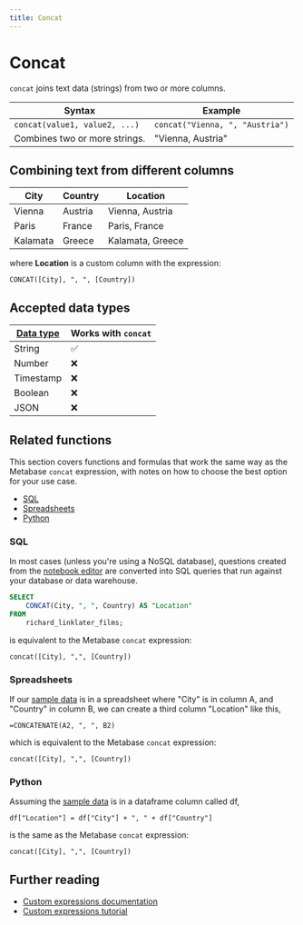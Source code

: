```yaml
---
title: Concat
---
```


# Concat

`concat` joins text data (strings) from two or more columns.

| Syntax                        | Example                                  |
|-------------------------------|------------------------------------------|
| `concat(value1, value2, ...)` | `concat("Vienna, ", "Austria")`|
| Combines two or more strings. | "Vienna, Austria"              |

## Combining text from different columns 

| City     | Country | Location         |
|----------|---------|------------------|
| Vienna   | Austria | Vienna, Austria  |
| Paris    | France  | Paris, France    |
| Kalamata | Greece  | Kalamata, Greece |

where **Location** is a custom column with the expression:

```
CONCAT([City], ", ", [Country])
```

## Accepted data types

| [Data type](https://www.metabase.com/learn/databases/data-types-overview#examples-of-data-types) | Works with `concat`  |
| ----------------------- | -------------------- |
| String                  | ✅                   |
| Number                  | ❌                   |
| Timestamp               | ❌                   |
| Boolean                 | ❌                   |
| JSON                    | ❌                   |

## Related functions

This section covers functions and formulas that work the same way as the Metabase `concat` expression, with notes on how to choose the best option for your use case.

- [SQL](#sql)
- [Spreadsheets](#spreadsheets)
- [Python](#python)

### SQL

In most cases (unless you're using a NoSQL database), questions created from the [notebook editor](https://www.metabase.com/glossary/notebook_editor) are converted into SQL queries that run against your database or data warehouse.

```sql
SELECT
    CONCAT(City, ", ", Country) AS "Location"
FROM
    richard_linklater_films;
```

is equivalent to the Metabase `concat` expression:

```
concat([City], ",", [Country])
```

### Spreadsheets

If our [sample data](#combining-text-from-different-columns) is in a spreadsheet where "City" is in column A, and "Country" in column B, we can create a third column "Location" like this,

```
=CONCATENATE(A2, ", ", B2)
```

which is equivalent to the Metabase `concat` expression:

```
concat([City], ",", [Country])
```

### Python

Assuming the [sample data](#combining-text-from-different-columns) is in a dataframe column called df,

```
df["Location"] = df["City"] + ", " + df["Country"]
```

is the same as the Metabase `concat` expression:

```
concat([City], ",", [Country])
```

## Further reading

- [Custom expressions documentation](../expressions.md)
- [Custom expressions tutorial](https://www.metabase.com/learn/questions/)